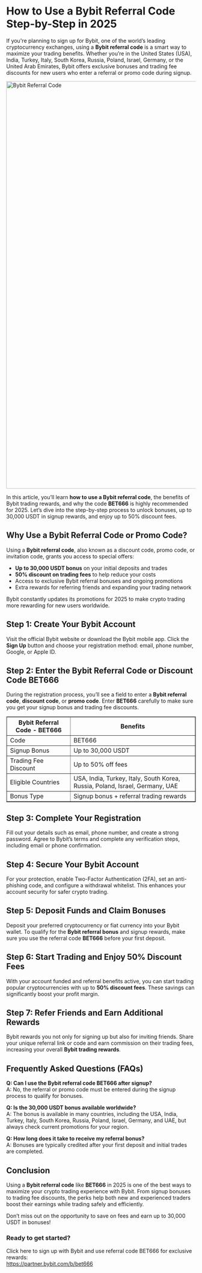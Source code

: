 <h1>How to Use a Bybit Referral Code Step-by-Step in 2025</h1>
<p>If you're planning to sign up for Bybit, one of the world’s leading cryptocurrency exchanges, using a <strong>Bybit referral code</strong> is a smart way to maximize your trading benefits. Whether you’re in the United States (USA), India, Turkey, Italy, South Korea, Russia, Poland, Israel, Germany, or the United Arab Emirates, Bybit offers exclusive bonuses and trading fee discounts for new users who enter a referral or promo code during signup.</p>

<img src="https://images.mirror-media.xyz/publication-images/WYYGT35Jad3v5Q3qhC0R2.jpg" alt="Bybit Referral Code" width="1080">

<p>In this article, you’ll learn <strong>how to use a Bybit referral code</strong>, the benefits of Bybit trading rewards, and why the code <strong>BET666</strong> is highly recommended for 2025. Let’s dive into the step-by-step process to unlock bonuses, up to 30,000 USDT in signup rewards, and enjoy up to 50% discount fees.</p>
<h2>Why Use a Bybit Referral Code or Promo Code?</h2>
<p>Using a <strong>Bybit referral code</strong>, also known as a discount code, promo code, or invitation code, grants you access to special offers:</p>
<ul>
<li><strong>Up to 30,000 USDT bonus</strong> on your initial deposits and trades</li>
<li><strong>50% discount on trading fees</strong> to help reduce your costs</li>
<li>Access to exclusive Bybit referral bonuses and ongoing promotions</li>
<li>Extra rewards for referring friends and expanding your trading network</li>
</ul>
<p>Bybit constantly updates its promotions for 2025 to make crypto trading more rewarding for new users worldwide.</p>
<h2>Step 1: Create Your Bybit Account</h2>
<p>Visit the official Bybit website or download the Bybit mobile app. Click the <strong>Sign Up</strong> button and choose your registration method: email, phone number, Google, or Apple ID.</p>
<h2>Step 2: Enter the Bybit Referral Code or Discount Code BET666</h2>
<p>During the registration process, you’ll see a field to enter a <strong>Bybit referral code</strong>, <strong>discount code</strong>, or <strong>promo code</strong>. Enter <strong>BET666</strong> carefully to make sure you get your signup bonus and trading fee discounts.</p>
<table border="1" cellpadding="5" cellspacing="0">
<tr>
<th>Bybit Referral Code - BET666</th>
<th>Benefits</th>
</tr>
<tr>
<td>Code</td>
<td>BET666</td>
</tr>
<tr>
<td>Signup Bonus</td>
<td>Up to 30,000 USDT</td>
</tr>
<tr>
<td>Trading Fee Discount</td>
<td>Up to 50% off fees</td>
</tr>
<tr>
<td>Eligible Countries</td>
<td>USA, India, Turkey, Italy, South Korea, Russia, Poland, Israel, Germany, UAE</td>
</tr>
<tr>
<td>Bonus Type</td>
<td>Signup bonus + referral trading rewards</td>
</tr>
</table>
<h2>Step 3: Complete Your Registration</h2>
<p>Fill out your details such as email, phone number, and create a strong password. Agree to Bybit’s terms and complete any verification steps, including email or phone confirmation.</p>
<h2>Step 4: Secure Your Bybit Account</h2>
<p>For your protection, enable Two-Factor Authentication (2FA), set an anti-phishing code, and configure a withdrawal whitelist. This enhances your account security for safer crypto trading.</p>
<h2>Step 5: Deposit Funds and Claim Bonuses</h2>
<p>Deposit your preferred cryptocurrency or fiat currency into your Bybit wallet. To qualify for the <strong>Bybit referral bonus</strong> and signup rewards, make sure you use the referral code <strong>BET666</strong> before your first deposit.</p>
<h2>Step 6: Start Trading and Enjoy 50% Discount Fees</h2>
<p>With your account funded and referral benefits active, you can start trading popular cryptocurrencies with up to <strong>50% discount fees</strong>. These savings can significantly boost your profit margin.</p>
<h2>Step 7: Refer Friends and Earn Additional Rewards</h2>
<p>Bybit rewards you not only for signing up but also for inviting friends. Share your unique referral link or code and earn commission on their trading fees, increasing your overall <strong>Bybit trading rewards</strong>.</p>
<h2>Frequently Asked Questions (FAQs)</h2>
<p><strong>Q: Can I use the Bybit referral code BET666 after signup?</strong><br>
A: No, the referral or promo code must be entered during the signup process to qualify for bonuses.</p>
<p><strong>Q: Is the 30,000 USDT bonus available worldwide?</strong><br>
A: The bonus is available in many countries, including the USA, India, Turkey, Italy, South Korea, Russia, Poland, Israel, Germany, and UAE, but always check current promotions for your region.</p>
<p><strong>Q: How long does it take to receive my referral bonus?</strong><br>
A: Bonuses are typically credited after your first deposit and initial trades are completed.</p>
<h2>Conclusion</h2>
<p>Using a <strong>Bybit referral code</strong> like <strong>BET666</strong> in 2025 is one of the best ways to maximize your crypto trading experience with Bybit. From signup bonuses to trading fee discounts, the perks help both new and experienced traders boost their earnings while trading safely and efficiently.</p>
<p>Don’t miss out on the opportunity to save on fees and earn up to 30,000 USDT in bonuses!</p>
<h3>Ready to get started?</h3>
<p>Click here to sign up with Bybit and use referral code BET666 for exclusive rewards:<br>
<a href="https://partner.bybit.com/b/bet666" target="_blank" rel="noopener noreferrer">https://partner.bybit.com/b/bet666</a></p>

